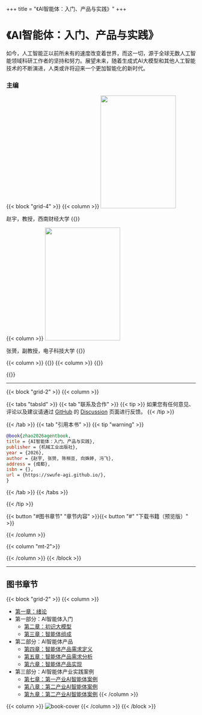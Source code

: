 +++
title = "《AI智能体：入门、产品与实践》"
+++

# 《AI智能体：入门、产品与实践》

如今，人工智能正以前所未有的速度改变着世界，而这一切，源于全球无数人工智能领域科研工作者的坚持和努力。展望未来，随着生成式AI大模型和其他人工智能技术的不断演进，人类或许将迎来一个更加智能化的新时代。

### 主编

{{< block "grid-4" >}}
{{< column >}}
<img src="/images/zhao.jpg" width="200" height="300"/>

赵宇，教授，西南财经大学
{{</column>}}

{{< column >}}
<img src="/images/zhang.png" width="200" height="300" />

张赟，副教授，电子科技大学
{{</column>}}

{{< column >}}
{{</column>}}
{{< column >}}
{{</column>}}

{{</block>}}

---

{{< block "grid-2" >}}
{{< column >}}

{{< tabs "tabsId" >}}
{{< tab "联系及合作" >}}
{{< tip >}}
如果您有任何意见、评论以及建议请通过 [GitHub](https://github.com/swufe-agi/NLP-book) 的 [Discussion](https://github.com/swufe-agi/NLP-book/discussions) 页面进行反馈。
{{< /tip >}}

{{< /tab >}}
{{< tab "引用本书" >}}
{{< tip "warning" >}}

```bibtex
@book{zhao2026agentbook,
title = {AI智能体：入门、产品与实践},
publisher = {机械工业出版社},
year = {2026},
author = {赵宇, 张赟, 陈桓亘, 向姝婷, 冯飞},
address = {成都},
isbn = {},
url = {https://swufe-agi.github.io/},
}
```

{{< /tab >}}
{{< /tabs >}}

{{< /tip >}}


{{< button "#图书章节" "章节内容" >}}{{< button "#" "下载书籍（预览版）" >}}

{{< /column >}}

{{< column "mt-2">}}
<!-- <img src="/images/qq-group-llm.jpg" width="360" /> -->
{{< /column >}}
{{< /block >}}

---

## 图书章节

{{< block "grid-2" >}}
{{< column >}}

- [第一章：绪论](https://swufellm-1253696447.cos.ap-chengdu.myqcloud.com/chapter-01.pptx) <a href="https://swufellm-1253696447.cos.ap-chengdu.myqcloud.com/chapter-01.pptx"><span style="color: Tomato"><i class="fa-solid fa-file-pdf"></i></span></a> <a href="https://swufellm-1253696447.cos.ap-chengdu.myqcloud.com/chapter-01.pptx"><span style="color: Tomato"><i class="fa-solid fa-file-powerpoint"></i></span></a>
- 第一部分：AI智能体入门
  - [第二章：初识大模型](#) <a href="#"><span style="color: Tomato"><i class="fa-solid fa-file-pdf"></i></span></a> <a href="#"><span style="color: Tomato"><i class="fa-solid fa-file-powerpoint"></i></span></a>
  - [第三章：智能体组成](#) <a href="#"><span style="color: Tomato"><i class="fa-solid fa-file-pdf"></i></span></a> <a href="#"><span style="color: Tomato"><i class="fa-solid fa-file-powerpoint"></i></span></a>
- 第二部分：AI智能体产品
  - [第四章：智能体产品需求定义](#) <a href="#"><span style="color: Tomato"><i class="fa-solid fa-file-pdf"></i></span></a> <a href="#"><span style="color: Tomato"><i class="fa-solid fa-file-powerpoint"></i></span></a>
  - [第五章：智能体产品需求分析](#) <a href="#"><span style="color: Tomato"><i class="fa-solid fa-file-pdf"></i></span></a> <a href="#"><span style="color: Tomato"><i class="fa-solid fa-file-powerpoint"></i></span></a>
  - [第六章：智能体产品实现](#) <a href="#"><span style="color: Tomato"><i class="fa-solid fa-file-pdf"></i></span></a> <a href="#"><span style="color: Tomato"><i class="fa-solid fa-file-powerpoint"></i></span></a>
- 第三部分：AI智能体产业实践案例
  - [第七章：第一产业AI智能体案例](#) <a href="#"><span style="color: Tomato"><i class="fa-solid fa-file-pdf"></i></span></a> <a href="#"><span style="color: Tomato"><i class="fa-solid fa-file-powerpoint"></i></span></a>
  - [第八章：第二产业AI智能体案例](#) <a href="#"><span style="color: Tomato"><i class="fa-solid fa-file-pdf"></i></span></a> <a href="#"><span style="color: Tomato"><i class="fa-solid fa-file-powerpoint"></i></span></a>
  - [第九章：第二产业AI智能体案例](#) <a href="#"><span style="color: Tomato"><i class="fa-solid fa-file-pdf"></i></span></a> <a href="#"><span style="color: Tomato"><i class="fa-solid fa-file-powerpoint"></i></span></a>
    {{< /column >}}

{{< column >}}
![book-cover](/images/3D-book-cover-agent.png)
{{< /column >}}
{{< /block >}}
